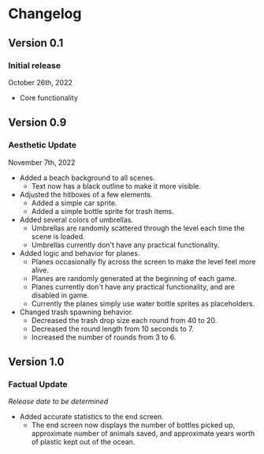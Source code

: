 # Changelog


## Version 0.1

### Initial release

October 26th, 2022

- Core functionality


## Version 0.9

### Aesthetic Update

November 7th, 2022

- Added a beach background to all scenes.
    - Text now has a black outline to make it more visible.
- Adjusted the hitboxes of a few elements.
    - Added a simple car sprite.
    - Added a simple bottle sprite for trash items.
- Added several colors of umbrellas.
    - Umbrellas are randomly scattered through the level each time the scene is loaded.
    - Umbrellas currently don't have any practical functionality.
- Added logic and behavior for planes.
    - Planes occasionally fly across the screen to make the level feel more alive.
    - Planes are randomly generated at the beginning of each game.
    - Planes currently don't have any practical functionality, and are disabled in game.
    - Currently the planes simply use water bottle sprites as placeholders.
- Changed trash spawning behavior.
    - Decreased the trash drop size each round from 40 to 20.
    - Decreased the round length from 10 seconds to 7.
    - Increased the number of rounds from 3 to 6.


## Version 1.0

### Factual Update

*Release date to be determined*

- Added accurate statistics to the end screen.
    - The end screen now displays the number of bottles picked up, approximate number of animals saved, and approximate years worth of plastic kept out of the ocean.
